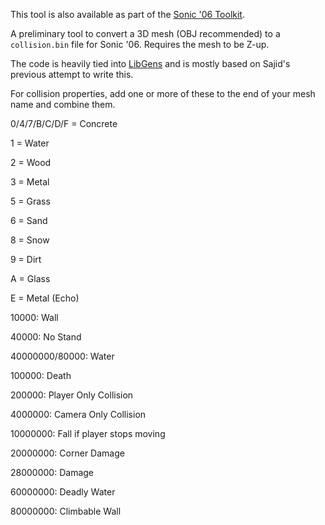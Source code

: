 This tool is also available as part of the [Sonic '06 Toolkit](https://github.com/HyperPolygon64/Sonic-06-Toolkit).

A preliminary tool to convert a 3D mesh (OBJ recommended) to a `collision.bin` file for Sonic '06. Requires the mesh to be Z-up.

The code is heavily tied into [LibGens](https://github.com/DarioSamo/libgens-sonicglvl) and is mostly based on Sajid's previous attempt to write this.

For collision properties, add one or more of these to the end of your mesh name and combine them.

0/4/7/B/C/D/F = Concrete

1 = Water

2 = Wood

3 = Metal

5 = Grass

6 = Sand

8 = Snow

9 = Dirt

A = Glass

E = Metal (Echo)

10000: Wall

40000: No Stand

40000000/80000: Water

100000: Death

200000: Player Only Collision

4000000: Camera Only Collision

10000000: Fall if player stops moving

20000000: Corner Damage

28000000: Damage

60000000: Deadly Water

80000000: Climbable Wall